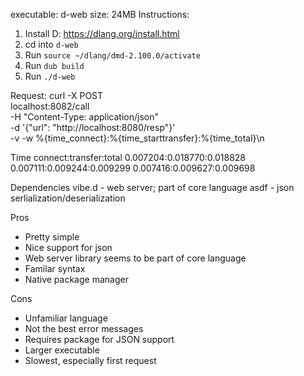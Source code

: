 executable: d-web
size: 24MB
Instructions:
1. Install D: https://dlang.org/install.html
2. cd into `d-web`
3. Run `source ~/dlang/dmd-2.100.0/activate`
4. Run `dub build`
5. Run `./d-web`

Request:
curl -X POST \
localhost:8082/call \
-H "Content-Type: application/json" \
-d '{"url": "http://localhost:8080/resp"}' \
-v -w %{time_connect}:%{time_starttransfer}:%{time_total}\\n

Time
connect:transfer:total
0.007204:0.018770:0.018828
0.007111:0.009244:0.009299
0.007416:0.009627:0.009698

Dependencies
vibe.d - web server; part of core language
asdf - json serlialization/deserialization

Pros
- Pretty simple
- Nice support for json
- Web server library seems to be part of core language
- Familar syntax
- Native package manager

Cons
- Unfamiliar language
- Not the best error messages
- Requires package for JSON support
- Larger executable
- Slowest, especially first request